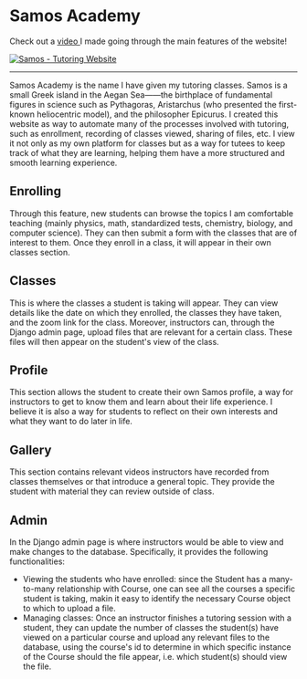 # Samos Academy

Check out a 
<a href="https://youtu.be/zuqR85pC-dE" target="_blank">
video
</a>
I made going through the main features of the website!

[![Samos - Tutoring Website](https://img.youtube.com/vi/zuqR85pC-dE/0.jpg)](https://youtu.be/zuqR85pC-dE)

<hr>

Samos Academy is the name I have given my tutoring classes. Samos is a small Greek island in the Aegan Sea——the birthplace of fundamental figures in science such as Pythagoras,
Aristarchus (who presented the first-known heliocentric model), and the philosopher Epicurus. I created this website as way to automate many of the processes involved with
tutoring, such as enrollment, recording of classes viewed, sharing of files, etc. I view it not only as my own platform for classes but as a way for tutees to keep track
of what they are learning, helping them have a more structured and smooth learning experience.

## Enrolling
Through this feature, new students can browse the topics I am comfortable teaching (mainly physics, math, standardized tests, chemistry, biology, and computer science). They
can then submit a form with the classes that are of interest to them. Once they enroll in a class, it will appear in their own classes section.

## Classes
This is where the classes a student is taking will appear. They can view details like the date on which they enrolled, the classes they have taken, and the zoom link for the class. Moreover, instructors can, through the Django admin page, upload files that are relevant for a certain class. These files will then appear on the student's view of the class.

## Profile
This section allows the student to create their own Samos profile, a way for instructors to get to know them and learn about their life experience. I believe it is also a way for
students to reflect on their own interests and what they want to do later in life.

## Gallery
This section contains relevant videos instructors have recorded from classes themselves or that introduce a general topic. They provide the student with material they can review outside of class.

## Admin
In the Django admin page is where instructors would be able to view and make changes to the database. Specifically, it provides the following functionalities:
* Viewing the students who have enrolled: since the Student has a many-to-many relationship with Course, one can see all the courses a specific student is taking, makin it easy to identify the necessary Course object to which to upload a file.
* Managing classes: Once an instructor finishes a tutoring session with a student, they can update the number of classes the student(s) have viewed on a particular course and    upload any relevant files to the database, using the course's id to determine in which specific instance of the Course should the file appear, i.e. which student(s) should view the file.
